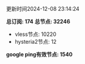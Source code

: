 更新时间2024-12-08 23:14:24

**总订阅: 174**
**总节点: 32246**
- vless节点: 10220
- hysteria2节点: 12

**google ping有效节点: 1540**
